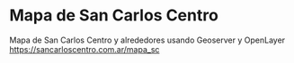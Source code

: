 # Mapa de San Carlos Centro
Mapa de San Carlos Centro y alrededores usando Geoserver y OpenLayer
https://sancarloscentro.com.ar/mapa_sc
